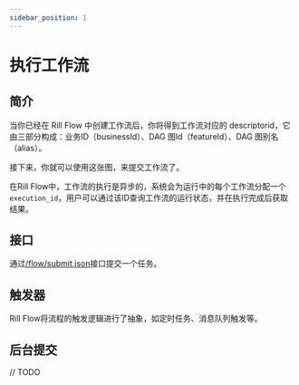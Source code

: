 ```yaml
---
sidebar_position: 1
---
```


# 执行工作流

## 简介

当你已经在 Rill Flow 中创建工作流后，你将得到工作流对应的 descriptorid，它由三部分构成：业务ID（businessId）、DAG 图Id（featureId）、DAG 图别名（alias）。

接下来，你就可以使用这张图，来提交工作流了。

在Rill Flow中，工作流的执行是异步的，系统会为运行中的每个工作流分配一个`execution_id`，用户可以通过该ID查询工作流的运行状态，并在执行完成后获取结果。

## 接口
通过[/flow/submit.json](/docs/user-guide/07-api.md#执行工作流)接口提交一个任务。

## 触发器

Rill Flow将流程的触发逻辑进行了抽象，如定时任务、消息队列触发等。

## 后台提交
// TODO